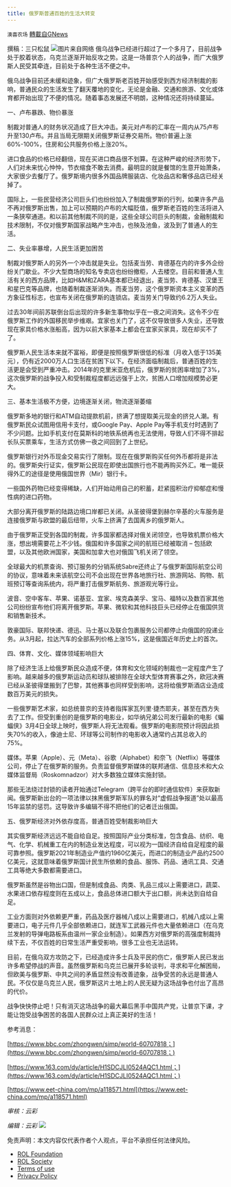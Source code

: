 ```yaml
---
title: 俄罗斯普通百姓的生活大转变
---
```

`澳喜农场` [轉載自GNews](https://gnews.org/zh-hans/2250363/)

撰稿：三只松鼠
![](https://assets.gnews.org/wp-content/uploads/2022/03/Slide1-31.jpg)图片来自网络
俄乌战争已经进行超过了一个多月了，目前战争处于胶着状态，乌克兰逐渐开始反攻之势。这是一场普京个人的战争，而广大俄罗斯人民受其牵连，目前处于各种生活不便之中。

俄乌战争目前还未缓和迹象，但广大俄罗斯老百姓开始感受到西方经济制裁的影响，普通民众的生活发生了翻天覆地的变化，无论是金融、交通和旅游、文化或体育都开始出现了不便的情况。随着事态发展还不明朗，这种情况还将持续蔓延。

一、卢布暴跌、物价暴涨

制裁对普通人的财务状况造成了巨大冲击。美元对卢布的汇率在一周内从75卢布升至130卢布。并且当局无限期关闭俄罗斯证券交易所。物价普遍上涨60%-100%，住房和公共服务价格上涨20%。

进口食品的价格已经翻倍，现在买进口商品很不划算。在这种严峻的经济形势下，人们对未来忧心忡忡，节衣缩食不敢去消费。最明显的就是餐馆的生意开始萧条，大家很少去餐厅了。俄罗斯境内很多外国品牌服装店、化妆品店和奢侈品店已经关掉了。

国际上，一些民营经济公司巨头们也纷纷加入了制裁俄罗斯的行列，如果许多产品不再对俄罗斯出售，加上可以预期的卢布的大幅贬值，俄罗斯老百姓的生活将进入一条狭窄通道。和以前其他制裁不同的是，这些全球公司巨头的制裁，金融制裁和技术限制，不仅对俄罗斯国家战略产生冲击，也殃及池鱼，波及到了普通人的生活。

二、失业率暴增，人民生活更加困苦

制裁对俄罗斯人的另外一个冲击就是失业。包括麦当劳、肯德基在内的许多外企纷纷关门歇业。不少大型商场的知名专卖店也纷纷撤柜，人去楼空。目前和普通人生活有关的西方品牌，比如H&M和ZARA基本都已经退出，麦当劳、肯德基、汉堡王和星巴克等品牌，也随着制裁逐渐消失。而麦当劳，这个俄罗斯资本主义变革的西方象征性标志，也宣布关闭在俄罗斯的连锁店。麦当劳关门导致约6.2万人失业。

过去30年间前苏联倒台后出现的许多新生事物似乎在一夜之间消失。这令不少在俄罗斯工作的外国移民举步维艰。宜家也关门了，这不仅导致很多人失业，还导致现在家具价格水涨船高，因为以前大家基本上都会在宜家买家具，现在却买不了了。

俄罗斯人民生活本来就不富裕，即便是按照俄罗斯很低的标准（月收入低于135美元），仍有近2000万人口生活在贫困下以下。在经济面临制裁后，普通百姓的生活更是会受到严重冲击。2014年的克里米亚危机后，俄罗斯的贫困率增加了3%，这次俄罗斯的战争投入和受制裁程度都远远强于上次，贫困人口增加规模势必更大。

三、基本生活极不方便，边境逐渐关闭，物流逐渐萎缩

俄罗斯多地的银行和ATM自动提款机前，挤满了想提取美元现金的挤兑人潮。有俄罗斯民众试图用信用卡支付，或Google Pay、Apple Pay等手机支付时遇到了不少问题。比如手机支付在莫斯科的地铁系统再也无法使用，导致人们不得不排起长队买票乘车，生活方式仿佛一夜之间回到了上世纪。

俄罗斯银行对外币现金交易实行了限制。现在在俄罗斯购买任何外币都将是非法的。俄罗斯央行证实，俄罗斯公民现在即使出国旅行也不能再购买外汇。唯一能获得外汇的途径是使用俄国世界（Mir）银行卡。

一些国外药物已经变得稀缺，人们开始动用自己的积蓄，赶紧囤积治疗抑郁症和慢性病的进口药物。

大部分离开俄罗斯的陆路边境口岸都已关闭。从圣彼得堡到赫尔辛基的火车服务是连接俄罗斯与欧盟的最后纽带，火车上挤满了去国离乡的俄罗斯人。

由于俄罗斯正受到各国的制裁，许多国家都选择对俄关闭领空，也导致机票价格大涨，想出境需要花上不少钱。俄国和许多国家之间的航班已经被取消 – 包括欧盟，以及其他欧洲国家，美国和加拿大也对俄国飞机关闭了领空。

全球最大的机票查询、预订服务的分销系统Sabre还终止了与俄罗斯国际航空公司的协议，意味着未来该航空公司不会出现在世界各地旅行社、旅游网站、购物、航班预订等查询系统内，将严重打击俄罗斯航务、旅游观光等行业。

波音、空中客车、苹果、诺基亚、宜家、埃克森美孚、宝马、福特以及数百家其他公司纷纷宣布他们将离开俄罗斯。苹果、微软和其他科技巨头已经停止在俄国供货和销售新技术。

敦豪国际、联邦快递、德迅、马士基以及联合包裹服务公司都停止向俄国的投递业务。从3月起，拉达汽车的全部系列价格上涨15%，这是俄国近年历史上的首次。

四、体育、文化、媒体领域影响巨大

除了经济生活上给俄罗斯民众造成不便，体育和文化领域的制裁也一定程度产生了影响。越来越多的俄罗斯运动员和球队被排除在全球大型体育赛事之外，欧冠决赛已经从圣彼得堡搬到了巴黎，其他赛事也同样受到影响，这将给俄罗斯酒店业造成数百万美元的损失。

一些俄罗斯艺术家，如总统普京的支持者指挥家瓦列里·捷杰耶夫，甚至在西方失去了工作。但受到重创的是俄罗斯的电影业，如华纳兄弟公司发行最新的电影《蝙蝠侠》3月4日全球上映时，俄罗斯人将无法观看。俄罗斯的电影院预计将因此损失70%的收入，像迪士尼、环球等公司制作的电影收入通常约占其总收入的75%。

媒体。苹果（Apple）、元（Meta）、谷歌（Alphabet）和奈飞（Netflix）等媒体公司，停止了在俄罗斯的服务。负责监督俄罗斯媒体的联邦通信、信息技术和大众媒体监督局（Roskomnadzor）对大多数独立媒体实施封锁。

那些无法绕过封锁的读者开始通过Telegram（跨平台的即时通信软件）来获取新闻。俄罗斯新出台的一项法律以抹黑俄罗斯军队的罪名对“虚假战争报道”处以最高15年监禁的惩罚。这导致许多编辑不得不把他们的记者迁出俄国。

五、俄罗斯经济对外依存度高，普通百姓受制裁影响巨大

其实俄罗斯经济远远不能自给自足。按照国际产业分类标准，包含食品、纺织、电气、化学、机械重工在内的制造业发达程度，可以视为一国经济自给自足程度的最可靠参照。俄罗斯2021年制造业产值约1960亿美元，而进口的制造业产品约2500亿美元，这就意味着俄罗斯国计民生所依赖的食品、服饰、药品、通讯工具、交通工具等绝大多数都需要进口。

俄罗斯虽然是谷物出口国，但是制成食品、肉类、乳品三成以上需要进口，蔬菜、水果进口依存程度则在五成以上，食品总体进口额大于出口额，尚未达到自给自足。

工业方面则对外依赖更严重，药品及医疗器械八成以上需要进口，机械八成以上需要进口，电子元件几乎全部依赖进口，就连军工武器元件也大量依赖进口（在乌克兰发射的导弹电路板系由温州一家企业制造）。如果西方对俄罗斯的高强度制裁持续下去，不仅百姓的日常生活严重受影响，很多工业也无法运转。

目前，在俄乌双方攻防之下，已经造成许多士兵及平民的伤亡，俄罗斯人民已发出许多希望停战的声音。虽然俄罗斯和乌克兰已展开多轮谈判，寻求和平化解困局，但欧美与俄罗斯、中共之间的矛盾显然没有改善迹象，战争受苦的永远是普通人民。不仅仅是乌克兰人民，俄罗斯这片土地上的人民无疑为这场战争也付出了高昂的代价。

战争快快停止吧！只有消灭这场战争的最大幕后黑手中国共产党，让普京下课，才能让饱受战争困苦的各国人民群众过上真正美好的生活！

参考消息：

[https://www.bbc.com/zhongwen/simp/world-60707818；](https://www.bbc.com/zhongwen/simp/world-60707818；)

[https://www.163.com/dy/article/H1SDCJLI0524AQC1.html；](https://www.163.com/dy/article/H1SDCJLI0524AQC1.html；)

[https://www.eet-china.com/mp/a118571.html](https://www.eet-china.com/mp/a118571.html)

*审核：云彩*

*编辑：云彩*
![](https://assets.gnews.org/wp-content/uploads/2022/03/澳喜图标2-1-1.jpg)
 

免责声明：本文内容仅代表作者个人观点，平台不承担任何法律风险。

- [ROL Foundation](https://rolfoundation.org/)
- [ROL Society](https://rolsociety.org/)
- [Terms of use](https://gnews.org/terms-of-use-3/)
- [Privacy Policy](https://gnews.org/privacy-policy/)
